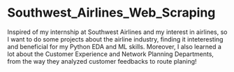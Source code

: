 # Southwest_Airlines_Web_Scraping
Inspired of my internship at Southwest Airlines and my interest in airlines, so I want to do some projects about the airline industry, finding it inteteresting and beneficial for my Python EDA and ML skills. Moreover, I also learned a lot about the Customer Experience and Network Planning Departments, from the way they analyzed customer feedbacks to route planing!
